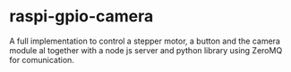 raspi-gpio-camera
=================

A full implementation to control a stepper motor, a button and the camera module al together with a node js server and python library using ZeroMQ for comunication.
